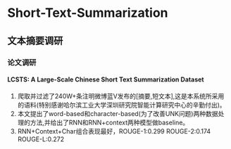 # Short-Text-Summarization

## 文本摘要调研

### 论文调研

#### LCSTS: A Large-Scale Chinese Short Text Summarization Dataset

1. 爬取并过滤了240W+条注明微博蓝V发布的[摘要,短文本],这是本系统所采用的语料(特别感谢哈尔滨工业大学深圳研究院智能计算研究中心的辛勤付出)。
2. 本文提出了word-based和character-based(为了改善UNK问题)两种数据处理的方法,并给出了RNN和RNN+context两种模型做baseline。
3. RNN+Context+Char组合表现最好，ROUGE-1:0.299 ROUGE-2:0.174 ROUGE-L:0.272
